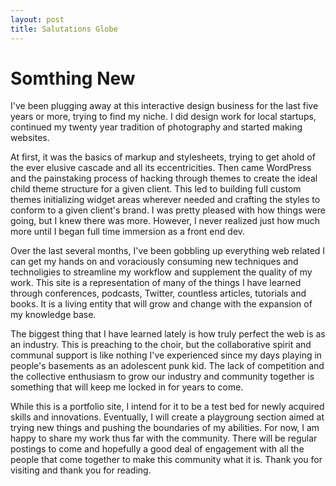 ```yaml
---
layout: post
title: Salutations Globe
---
```

Somthing New
============

I've been plugging away at this interactive design business for the last five years or more, trying to find my niche. I did design work for local startups, continued my twenty year tradition of photography and started making websites. 

At first, it was the basics of markup and stylesheets, trying to get ahold of the ever elusive cascade and all its eccentricities. Then came WordPress and the painstaking process of hacking through themes to create the ideal child theme structure for a given client. This led to building full custom themes initializing widget areas wherever needed and crafting the styles to conform to a given client's brand. I was pretty pleased with how things were going, but I knew there was more. However, I never realized just how much more until I began full time immersion as a front end dev.

Over the last several months, I've been gobbling up everything web related I can get my hands on and voraciously consuming new techniques and technoligies to streamline my workflow and supplement the quality of my work. This site is a representation of many of the things I have learned through conferences, podcasts, Twitter, countless articles, tutorials and books. It is a living entity that will grow and change with the expansion of my knowledge base. 

The biggest thing that I have learned lately is how truly perfect the web is as an industry. This is preaching to the choir, but the collaborative spirit and communal support is like nothing I've experienced since my days playing in people's basements as an adolescent punk kid. The lack of competition and the collective enthusiasm to grow our industry and community together is something that will keep me locked in for years to come. 

While this is a portfolio site, I intend for it to be a test bed for newly acquired skills and innovations. Eventually, I will create a playgroung section aimed at trying new things and pushing the boundaries of my abilities. For now, I am happy to share my work thus far with the community. There will be regular postings to come and hopefully a good deal of engagement with all the people that come together to make this community what it is. Thank you for visiting and thank you for reading.